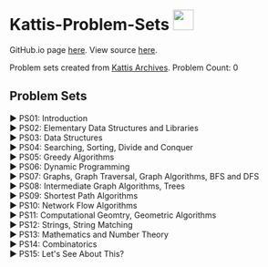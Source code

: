 # Kattis-Problem-Sets <img src="https://ia804606.us.archive.org/23/items/medium_202201/medium.png" width="36px"/>

GitHub.io page [here](https://alimuhammadasad.github.io/Kattis-Problem-Sets/). View source [here]().

Problem sets created from <a href="https://open.kattis.com/">Kattis Archives</a>. <span>Problem Count: <span id="total">0</span></span>

## Problem Sets

<div id="container">
<div class="collapsible" onclick="toggleTable('intro')">
    <span class="arrow" style="cursor:pointer">&#9658; PS01: Introduction</span>
</div>
<div id="intro" style="display:none;" >
    <table>
        <tr> <th>#</th> <th>Problems</th> <th>Comments</th> <th>Difficulty</th></tr>
        <tr> <td>1</td> <td><a href="https://open.kattis.com/problems/different" target="_blank">A Different Problem</a></td> <td>simple I/O</td> <td>easy</td></tr>
        <tr> <td>2</td> <td><a href="https://open.kattis.com/problems/cold" target="_blank">Cold-puter Science</a></td> <td>simple I/O</td> <td>easy</td></tr>
        <tr> <td>3</td> <td><a href="https://open.kattis.com/problems/server" target="_blank">Server</a></td> <td>simple I/O</td> <td>easy</td></tr>
        <tr> <td>4</td> <td><a href="https://open.kattis.com/problems/abc" target="_blank">ABC</a></td> <td>simple I/O</td> <td>easy</td></tr>
        <tr> <td>5</td> <td><a href="https://open.kattis.com/problems/bijele" target="_blank">Bijele</a></td> <td>simple I/O</td> <td>easy</td></tr>
        <tr> <td>6</td> <td><a href="https://open.kattis.com/problems/flexible" target="_blank">Flexible Spaces</a></td> <td>I/O prob + Ad Hoc</td> <td>easy-medium</td></tr>
        <tr> <td>7</td> <td><a href="https://open.kattis.com/problems/3dprinter" target="_blank">3D Printed Statues</a></td> <td>-</td> <td>esay-medium</td></tr>
        <tr> <td>8</td> <td><a href="https://open.kattis.com/problems/mandelbrot" target="_blank">Mendelbrot</a></td> <td>-</td> <td>medium</td></tr>
        <tr> <td>9</td> <td><a href="https://open.kattis.com/problems/basicprogramming1" target="_blank">Basic Programming 1</a></td> <td>-</td> <td>medium</td></tr>
        <tr> <td>10</td> <td><a href="https://open.kattis.com/problems/screen" target="_blank">Hacking the Screen</a></td> <td>Ad hoc</td> <td>medium-hard</td></tr>
        <tr> <td>11</td> <td><a href="https://open.kattis.com/problems/slidecount" target="_blank">Slide Count</a></td> <td>Ad hoc</td> <td>medium-hard</td></tr>
        <tr> <td>12</td> <td><a href="https://open.kattis.com/problems/associativeexponents" target="_blank">Associative Exponents</a></td> <td>Ad Hoc</td> <td>medium-hard</td></tr>
    </table>
</div>


<div class="collapsible" onclick="toggleTable('emds_lib')">
    <span class="arrow" style="cursor:pointer">&#9658; PS02: Elementary Data Structures and Libraries</span>
</div>
<div id="emds_lib" style="display:none">
    <table>
        <tr> <th>#</th> <th>Problems</th> <th>Comments</th> <th>Difficulty</th></tr>
    </table>
</div>


<div class="collapsible" onclick="toggleTable('ds')">
    <span class="arrow" style="cursor:pointer">&#9658; PS03: Data Structures</span>
</div>
<div id="ds" style="display:none">
    <table>
        <tr> <th>#</th> <th>Problems</th> <th>Comments</th> <th>Difficulty</th></tr>
    </table>
</div>


<div class="collapsible" onclick="toggleTable('ssdc')">
    <span class="arrow" style="cursor:pointer">&#9658; PS04: Searching, Sorting, Divide and Conquer</span>
</div>
<div id="ssdc" style="display:none">
    <table>
        <tr> <th>#</th> <th>Problems</th> <th>Comments</th> <th>Difficulty</th></tr>
    </table>
</div>


<div class="collapsible" onclick="toggleTable('ga')">
    <span class="arrow" style="cursor:pointer">&#9658; PS05: Greedy Algorithms</span>
</div>
<div id="ga" style="display:none">
    <table>
        <tr> <th>#</th> <th>Problems</th> <th>Comments</th> <th>Difficulty</th></tr>
    </table>
</div>


<div class="collapsible" onclick="toggleTable('dp')">
    <span class="arrow" style="cursor:pointer">&#9658; PS06: Dynamic Programming</span>
</div>
<div id="dp" style="display:none">
    <table>
        <tr> <th>#</th> <th>Problems</th> <th>Comments</th> <th>Difficulty</th></tr>
    </table>
</div>


<div class="collapsible" onclick="toggleTable('graphintro')">
    <span class="arrow" style="cursor:pointer">&#9658; PS07: Graphs, Graph Traversal, Graph Algorithms, BFS and DFS</span>
</div>
<div id="graphintro" style="display:none">
    <table>
        <tr> <th>#</th> <th>Problems</th> <th>Comments</th> <th>Difficulty</th></tr>
    </table>
</div>


<div class="collapsible" onclick="toggleTable('graphtree')">
    <span class="arrow" style="cursor:pointer">&#9658; PS08: Intermediate Graph Algorithms, Trees</span>
</div>
<div id="graphtree" style="display:none">
    <table>
        <tr> <th>#</th> <th>Problems</th> <th>Comments</th> <th>Difficulty</th></tr>
    </table>
</div>


<div class="collapsible" onclick="toggleTable('spa')">
    <span class="arrow" style="cursor:pointer">&#9658; PS09: Shortest Path Algorithms</span>
</div>
<div id="spa" style="display:none">
    <table>
        <tr> <th>#</th> <th>Problems</th> <th>Comments</th> <th>Difficulty</th></tr>
    </table>
</div>


<div class="collapsible" onclick="toggleTable('nfa')">
    <span class="arrow" style="cursor:pointer">&#9658; PS10: Network Flow Algorithms</span>
</div>
<div id="nfa" style="display:none">
    <table>
        <tr> <th>#</th> <th>Problems</th> <th>Comments</th> <th>Difficulty</th></tr>
    </table>
</div>


<div class="collapsible" onclick="toggleTable('cgga')">
    <span class="arrow" style="cursor:pointer">&#9658; PS11: Computational Geomtry, Geometric Algorithms</span>
</div>
<div id="cgga" style="display:none">
    <table>
        <tr> <th>#</th> <th>Problems</th> <th>Comments</th> <th>Difficulty</th></tr>
    </table>
</div>


<div class="collapsible" onclick="toggleTable('strings')">
    <span class="arrow" style="cursor:pointer">&#9658; PS12: Strings, String Matching</span>
</div>
<div id="strings" style="display:none">
    <table>
        <tr> <th>#</th> <th>Problems</th> <th>Comments</th> <th>Difficulty</th></tr>
    </table>
</div>


<div class="collapsible" onclick="toggleTable('mnt')">
    <span class="arrow" style="cursor:pointer">&#9658; PS13: Mathematics and Number Theory</span>
</div>
<div id="mnt" style="display:none">
    <table>
        <tr> <th>#</th> <th>Problems</th> <th>Comments</th> <th>Difficulty</th></tr>
    </table>
</div>


<div class="collapsible" onclick="toggleTable('combinatorics')">
    <span class="arrow" style="cursor:pointer">&#9658; PS14: Combinatorics</span>
</div>
<div id="combinatorics" style="display:none">
    <table>
        <tr> <th>#</th> <th>Problems</th> <th>Comments</th> <th>Difficulty</th></tr>
    </table>
</div>


<div class="collapsible" onclick="toggleTable('dekhte')">
    <span class="arrow" style="cursor:pointer">&#9658; PS15: Let's See About This?</span>
</div>
<div id="dekhte" style="display:none">
    <table>
        <tr> <th>#</th> <th>Problems</th> <th>Comments</th> <th>Difficulty</th></tr>
    </table>
</div>
</div>




<script>
    function toggleTable(table){
        var cont = document.getElementById(table);
        cont.style.display = cont.style.display === 'none' ? 'block' : 'none';  
    }
    function pCount(){
        var tables = document.querySelectorAll('#container table');
        var ps = 0;
        tables.forEach(function(table){
            ps += table.rows.length;
        });
        
        document.getElementById('total').textContent = ps;
    }
    pCount();
</script>